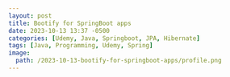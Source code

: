 ```yaml
---
layout: post
title: Bootify for SpringBoot apps
date: 2023-10-13 13:37 -0500
categories: [Udemy, Java, Springboot, JPA, Hibernate]
tags: [Java, Programming, Udemy, Spring] 
image: 
  path: /2023-10-13-bootify-for-springboot-apps/profile.png
---
```

